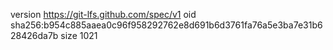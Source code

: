 version https://git-lfs.github.com/spec/v1
oid sha256:b954c885aaea0c96f958292762e8d691b6d3761fa76a5e3ba7e31b628426da7b
size 1021
